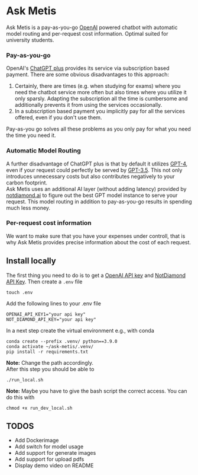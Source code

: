# Ask Metis
Ask Metis is a pay-as-you-go [OpenAI](https://openai.com/) powered chatbot with automatic model routing and per-request cost information. Optimal suited for university students.

### Pay-as-you-go
OpenAI's [ChatGPT plus](https://chat.openai.com/) provides its service via subscription based payment. There are some obvious disadvantages to this approach:  
1. Certainly, there are times (e.g. when studying for exams) where you need the chatbot service more often but also times where you utilize it only sparsly. Adapting the subscription all the time is cumbersome and additionally prevents it from using the services occasionally.
2. In a subscription based payment you implicitly pay for all the services offered, even if you don't use them.

Pay-as-you go solves all these problems as you only pay for what you need the time you need it.

### Automatic Model Routing
A further disadvantage of ChatGPT plus is that by default it utilizes [GPT-4](https://openai.com/gpt-4), even if your request could perfectly be served by [GPT-3.5](https://platform.openai.com/docs/models/gpt-3-5-turbo). This not only introduces unnecessary costs but also contributes negatively to your carbon footprint.  
Ask Metis uses an additional AI layer (without adding latency) provided by [notdiamond.ai](https://www.notdiamond.ai/notdiamond-0001) to figure out the best GPT model instance to serve your request. This model routing in addition to pay-as-you-go results in spending much less money.

### Per-request cost information
We want to make sure that you have your expenses under controll, that is why Ask Metis provides precise information about the cost of each request.


## Install locally
The first thing you need to do is to get a [OpenAI API key](https://openai.com/blog/openai-api) and [NotDiamond API Key](https://www.notdiamond.ai/notdiamond-0001). Then create a `.env` file
```
touch .env
```
Add the following lines to your .env file
```
OPENAI_API_KEY1="your api key"
NOT_DIAMOND_API_KEY="your api key"
```
In a next step create the virtual environment e.g., with conda
```
conda create --prefix .venv/ python==3.9.0
conda activate ~/ask-metis/.venv/
pip install -r requirements.txt
```
**Note:** Change the path accordingly.  
After this step you should be able to 
```
./run_local.sh
```
**Note:** Maybe you have to give the bash script the correct access. You can do this with 
```
chmod +x run_dev_local.sh
```

## TODOS
- Add Dockerimage
- Add switch for model usage
- Add support for generate images
- Add support for upload pdfs
- Display demo video on README


